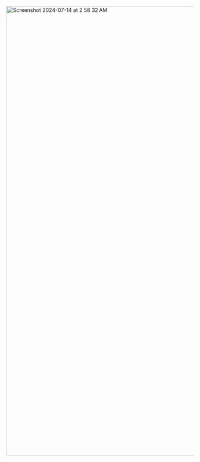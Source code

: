 <img width="1208" alt="Screenshot 2024-07-14 at 2 58 32 AM" src="https://github.com/user-attachments/assets/7fb67838-4328-4341-a900-86486a45c841">
